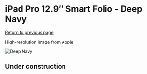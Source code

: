 # iPad Pro 12.9″ Smart Folio - Deep Navy

[Return to previous page](/ipad_pro4)

[High-resolution image from Apple](https://store.storeimages.cdn-apple.com/8756/as-images.apple.com/is/MJMJ3?wid=4500&hei=4500&fmt=png)

<div style="width: 512px"><img src="/almost_uncompressed/MJMJ3.webp" alt="Deep Navy"></div>

## Under construction
